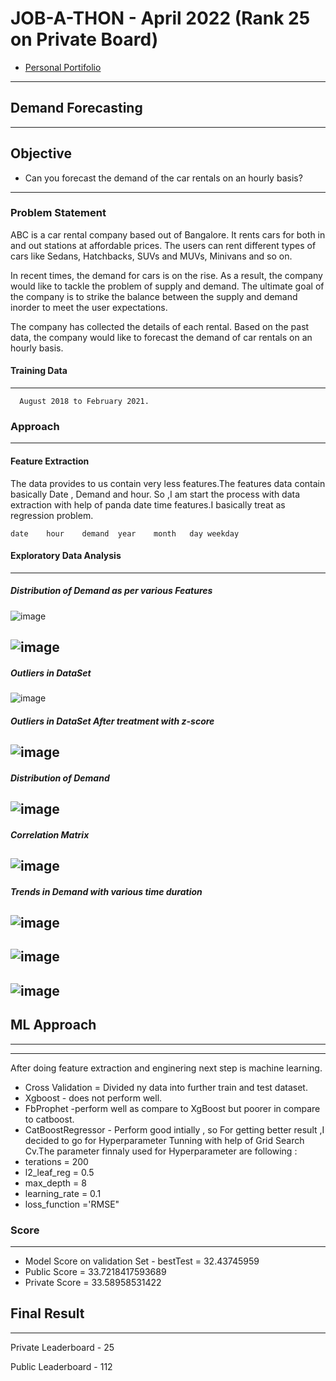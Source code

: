 # JOB-A-THON - April 2022 (Rank 25 on Private Board)
  - [Personal Portifolio](https://mohit-portifolio.netlify.app/)
----------------------------------------------------------

## Demand Forecasting
-------------------------------------------
## Objective 
 - Can you forecast the demand of the car rentals on an hourly basis?
 ---------------------------------------------------------------------------
### Problem Statement
   ABC is a car rental company based out of Bangalore. It rents cars for both in and out stations at affordable prices. The users can rent different types of cars like Sedans, Hatchbacks, SUVs and MUVs, Minivans and so on.

  In recent times, the demand for cars is on the rise. As a result, the company would like to tackle the problem of supply and demand. The ultimate goal of the company is to strike the balance between the supply and demand inorder to meet the user expectations.

  The company has collected the details of each rental. Based on the past data, the company would like to forecast the demand of car rentals on an hourly basis. 
  
  #### Training Data
  -------------------------------------------
      August 2018 to February 2021.
      
  ### Approach
  ------------------------------------------------------------------
  
  #### Feature Extraction
  The data provides to us contain very less features.The features data contain basically Date , Demand and hour.
  So ,I am start the process with data extraction with help of panda date time features.I basically treat as regression problem.
  
  	date	hour	demand	year	month	day	weekday
  
  #### Exploratory Data Analysis
  
  ----------------------------------------------------------------------------
   ##### Distribution of Demand as per various Features   
  ![image](https://user-images.githubusercontent.com/95187592/165131962-de01b308-4e7c-4d40-85ab-f8144e5dd8bc.png)
  
  ![image](https://user-images.githubusercontent.com/95187592/165132046-dd86e402-0301-4ba6-89ec-298fd5bbfb8b.png)
  -------------------------------------------------------------
  
  ##### Outliers in DataSet
  ![image](https://user-images.githubusercontent.com/95187592/165132102-34f65e01-6bca-409f-a2de-b6db3ab2f84f.png)
  
  ##### Outliers in DataSet After treatment with z-score
  ![image](https://user-images.githubusercontent.com/95187592/165132141-970109ff-9745-4bfe-b654-e56914b31c24.png)
  ----------------------------------------------------------------
  ##### Distribution of Demand 
  ![image](https://user-images.githubusercontent.com/95187592/165132181-4697244b-dda6-4d5f-a0c7-a8f293f8e0c9.png)
  -------------------------------------------------------------------
  ##### Correlation Matrix
  
  ![image](https://user-images.githubusercontent.com/95187592/165132205-9356ddf3-65c7-4ab2-8609-eac00ee03a25.png)
  ---------------------------------------------------------------------------------
  
  ##### Trends in Demand with various time duration
  ![image](https://user-images.githubusercontent.com/95187592/165132228-4cdca03d-7320-4766-b828-c602cb8eee6f.png)
  ---------------------------------------------------------
  
  ![image](https://user-images.githubusercontent.com/95187592/165132254-e179667e-a1c3-40f4-98ef-5070ba81f1ba.png)
  ------------------------------------------------------------------------------------
  
  ![image](https://user-images.githubusercontent.com/95187592/165132281-abc1fc6c-1fe9-4627-9429-058ef2f8c545.png)
  --------------------------------------------------------------


## ML Approach
----------------------------------------
-----------------------------------------------

After doing feature extraction and enginering next step is machine learning.

-  Cross Validation = Divided ny data into further train and test dataset.
-  Xgboost - does not perform well.
-  FbProphet -perform well as compare to XgBoost but poorer in compare to catboost.
-  CatBoostRegressor - Perform good intially , so For getting better result ,I decided to go for Hyperparameter Tunning with help of Grid Search Cv.The parameter finnaly used for Hyperparameter are following :
  - terations = 200 
  - l2_leaf_reg = 0.5
  - max_depth = 8
  - learning_rate = 0.1  
  - loss_function ='RMSE"

### Score
------------------------------
 - Model Score on validation Set - bestTest = 32.43745959
 - Public Score = 33.7218417593689	
 - Private Score = 33.58958531422
 
 ## Final Result
 ----------------------------------------
 Private Leaderboard - 25
 
 Public Leaderboard - 112
 


